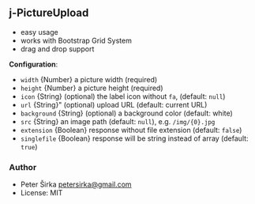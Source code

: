 ﻿## j-PictureUpload

- easy usage
- works with Bootstrap Grid System
- drag and drop support

__Configuration__:

- `width` {Number} a picture width (required)
- `height` {Number} a picture height (required)
- `icon` {String} (optional) the label icon without `fa`, (default: `null`)
- `url` {String}" (optional) upload URL (default: current URL)
- `background` {String} (optional) a background color (default: white)
- `src` {String} an image path (default: `null`), e.g. `/img/{0}.jpg`
- `extension` {Boolean} response without file extension (default: `false`)
- `singlefile` {Boolean} response will be string instead of array (default: `true`)

### Author

- Peter Širka <petersirka@gmail.com>
- License: MIT
